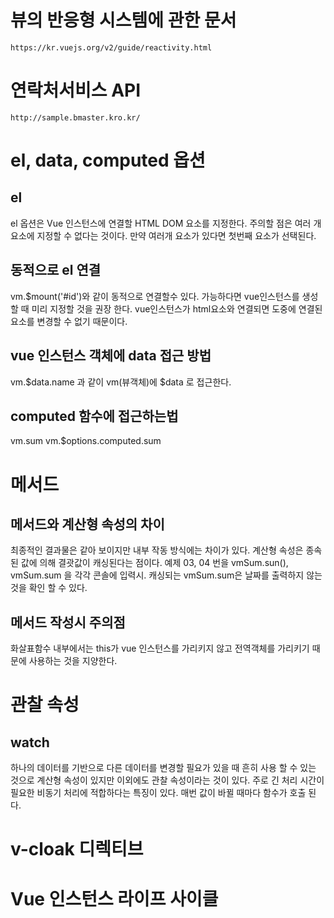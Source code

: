 # 뷰의 반응형 시스템에 관한 문서
```
https://kr.vuejs.org/v2/guide/reactivity.html
```

# 연락처서비스 API
```
http://sample.bmaster.kro.kr/
```

# el, data, computed 옵션
## el
el 옵션은 Vue 인스턴스에 연결할 HTML DOM 요소를 지정한다.
주의할 점은 여러 개 요소에 지정할 수 없다는 것이다.
만약 여러개 요소가 있다면 첫번째 요소가 선택된다.

## 동적으로 el 연결
vm.$mount('#id')와 같이 동적으로 연결할수 있다.
가능하다면 vue인스턴스를 생성할 때 미리 지정할 것을 권장 한다.
vue인스턴스가 html요소와 연결되면 도중에 연결된 요소를 변경할 수 없기 때문이다.

## vue 인스턴스 객체에 data 접근 방법
vm.$data.name 과 같이 vm(뷰객체)에 $data 로 접근한다.

## computed 함수에 접근하는법
vm.sum
vm.$options.computed.sum

# 메서드
## 메서드와 계산형 속성의 차이
최종적인 결과물은 같아 보이지만 내부 작동 방식에는 차이가 있다.
계산형 속성은 종속된 값에 의해 결괏값이 캐싱된다는 점이다.
예제 03, 04 번을 vmSum.sun(), vmSum.sum 을 각각 콘솔에 입력시.
캐싱되는 vmSum.sum은 날짜를 출력하지 않는것을 확인 할 수 있다.

## 메서드 작성시 주의점
화살표함수 내부에서는 this가 vue 인스턴스를 가리키지 않고 전역객체를 가리키기 때문에 사용하는 것을 지양한다.

# 관찰 속성
## watch
하나의 데이터를 기반으로 다른 데이터를 변경할 필요가 있을 때 흔히 사용 할 수 있는 것으로 계산형 속성이 있지만 이외에도 관찰 속성이라는 것이 있다. 주로 긴 처리 시간이 필요한 비동기 처리에 적합하다는 특징이 있다. 매번 값이 바뀔 때마다 함수가 호출 된다.

# v-cloak 디렉티브

# Vue 인스턴스 라이프 사이클